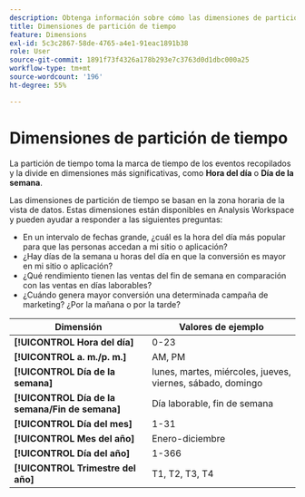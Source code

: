```yaml
---
description: Obtenga información sobre cómo las dimensiones de partición de tiempo toman la marca de tiempo de los eventos recopilados y la dividen en dimensiones más significativas, como Hora del día o Día de la semana.
title: Dimensiones de partición de tiempo
feature: Dimensions
exl-id: 5c3c2867-58de-4765-a4e1-91eac1891b38
role: User
source-git-commit: 1891f73f4326a178b293e7c3763d0d1dbc000a25
workflow-type: tm+mt
source-wordcount: '196'
ht-degree: 55%

---
```


# Dimensiones de partición de tiempo

La partición de tiempo toma la marca de tiempo de los eventos recopilados y la divide en dimensiones más significativas, como **Hora del día** o **Día de la semana**.

Las dimensiones de partición de tiempo se basan en la zona horaria de la vista de datos. Estas dimensiones están disponibles en Analysis Workspace y pueden ayudar a responder a las siguientes preguntas:

* En un intervalo de fechas grande, ¿cuál es la hora del día más popular para que las personas accedan a mi sitio o aplicación?
* ¿Hay días de la semana u horas del día en que la conversión es mayor en mi sitio o aplicación?
* ¿Qué rendimiento tienen las ventas del fin de semana en comparación con las ventas en días laborables?
* ¿Cuándo genera mayor conversión una determinada campaña de marketing? ¿Por la mañana o por la tarde?

| Dimensión | Valores de ejemplo |
|--- |--- |
| **[!UICONTROL Hora del día]** | 0-23 |
| **[!UICONTROL a. m./p. m.]** | AM, PM |
| **[!UICONTROL Día de la semana]** | lunes, martes, miércoles, jueves, viernes, sábado, domingo |
| **[!UICONTROL Día de la semana/Fin de semana]** | Día laborable, fin de semana |
| **[!UICONTROL Día del mes]** | 1-31 |
| **[!UICONTROL Mes del año]** | Enero-diciembre |
| **[!UICONTROL Día del año]** | 1-366 |
| **[!UICONTROL Trimestre del año]** | T1, T2, T3, T4 |
